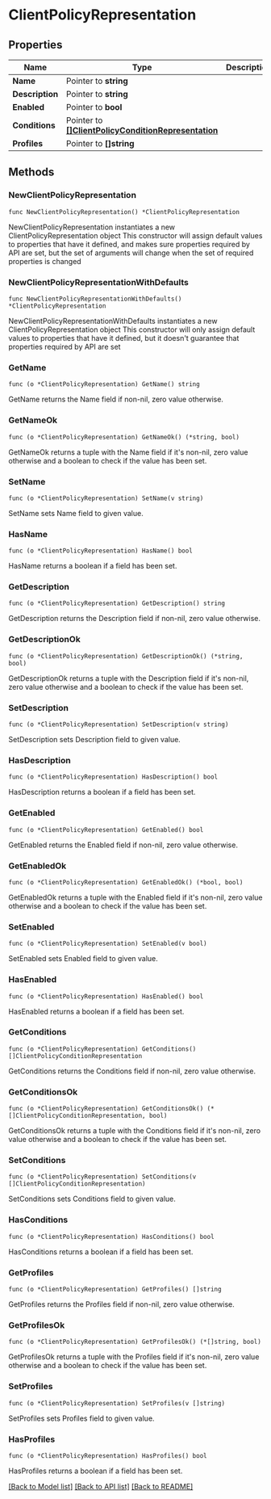# ClientPolicyRepresentation

## Properties

Name | Type | Description | Notes
------------ | ------------- | ------------- | -------------
**Name** | Pointer to **string** |  | [optional] 
**Description** | Pointer to **string** |  | [optional] 
**Enabled** | Pointer to **bool** |  | [optional] 
**Conditions** | Pointer to [**[]ClientPolicyConditionRepresentation**](ClientPolicyConditionRepresentation.md) |  | [optional] 
**Profiles** | Pointer to **[]string** |  | [optional] 

## Methods

### NewClientPolicyRepresentation

`func NewClientPolicyRepresentation() *ClientPolicyRepresentation`

NewClientPolicyRepresentation instantiates a new ClientPolicyRepresentation object
This constructor will assign default values to properties that have it defined,
and makes sure properties required by API are set, but the set of arguments
will change when the set of required properties is changed

### NewClientPolicyRepresentationWithDefaults

`func NewClientPolicyRepresentationWithDefaults() *ClientPolicyRepresentation`

NewClientPolicyRepresentationWithDefaults instantiates a new ClientPolicyRepresentation object
This constructor will only assign default values to properties that have it defined,
but it doesn't guarantee that properties required by API are set

### GetName

`func (o *ClientPolicyRepresentation) GetName() string`

GetName returns the Name field if non-nil, zero value otherwise.

### GetNameOk

`func (o *ClientPolicyRepresentation) GetNameOk() (*string, bool)`

GetNameOk returns a tuple with the Name field if it's non-nil, zero value otherwise
and a boolean to check if the value has been set.

### SetName

`func (o *ClientPolicyRepresentation) SetName(v string)`

SetName sets Name field to given value.

### HasName

`func (o *ClientPolicyRepresentation) HasName() bool`

HasName returns a boolean if a field has been set.

### GetDescription

`func (o *ClientPolicyRepresentation) GetDescription() string`

GetDescription returns the Description field if non-nil, zero value otherwise.

### GetDescriptionOk

`func (o *ClientPolicyRepresentation) GetDescriptionOk() (*string, bool)`

GetDescriptionOk returns a tuple with the Description field if it's non-nil, zero value otherwise
and a boolean to check if the value has been set.

### SetDescription

`func (o *ClientPolicyRepresentation) SetDescription(v string)`

SetDescription sets Description field to given value.

### HasDescription

`func (o *ClientPolicyRepresentation) HasDescription() bool`

HasDescription returns a boolean if a field has been set.

### GetEnabled

`func (o *ClientPolicyRepresentation) GetEnabled() bool`

GetEnabled returns the Enabled field if non-nil, zero value otherwise.

### GetEnabledOk

`func (o *ClientPolicyRepresentation) GetEnabledOk() (*bool, bool)`

GetEnabledOk returns a tuple with the Enabled field if it's non-nil, zero value otherwise
and a boolean to check if the value has been set.

### SetEnabled

`func (o *ClientPolicyRepresentation) SetEnabled(v bool)`

SetEnabled sets Enabled field to given value.

### HasEnabled

`func (o *ClientPolicyRepresentation) HasEnabled() bool`

HasEnabled returns a boolean if a field has been set.

### GetConditions

`func (o *ClientPolicyRepresentation) GetConditions() []ClientPolicyConditionRepresentation`

GetConditions returns the Conditions field if non-nil, zero value otherwise.

### GetConditionsOk

`func (o *ClientPolicyRepresentation) GetConditionsOk() (*[]ClientPolicyConditionRepresentation, bool)`

GetConditionsOk returns a tuple with the Conditions field if it's non-nil, zero value otherwise
and a boolean to check if the value has been set.

### SetConditions

`func (o *ClientPolicyRepresentation) SetConditions(v []ClientPolicyConditionRepresentation)`

SetConditions sets Conditions field to given value.

### HasConditions

`func (o *ClientPolicyRepresentation) HasConditions() bool`

HasConditions returns a boolean if a field has been set.

### GetProfiles

`func (o *ClientPolicyRepresentation) GetProfiles() []string`

GetProfiles returns the Profiles field if non-nil, zero value otherwise.

### GetProfilesOk

`func (o *ClientPolicyRepresentation) GetProfilesOk() (*[]string, bool)`

GetProfilesOk returns a tuple with the Profiles field if it's non-nil, zero value otherwise
and a boolean to check if the value has been set.

### SetProfiles

`func (o *ClientPolicyRepresentation) SetProfiles(v []string)`

SetProfiles sets Profiles field to given value.

### HasProfiles

`func (o *ClientPolicyRepresentation) HasProfiles() bool`

HasProfiles returns a boolean if a field has been set.


[[Back to Model list]](../README.md#documentation-for-models) [[Back to API list]](../README.md#documentation-for-api-endpoints) [[Back to README]](../README.md)


